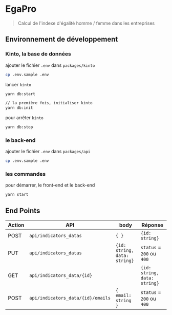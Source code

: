 # EgaPro

> Calcul de l'indexe d'égalité homme / femme dans les entreprises

## Environnement de développement

###  Kinto, la base de données

ajouter le fichier `.env` dans `packages/kinto`

```bash
cp .env.sample .env
```

lancer `kinto`

```bash
yarn db:start

// la première fois, initialiser kinto
yarn db:init
```

pour arrêter `kinto`

```bash
yarn db:stop
```

### le back-end

ajouter le fichier `.env` dans `packages/api`

```bash
cp .env.sample .env
```

### les commandes 

pour démarrer, le front-end et le back-end

```bash
yarn start
```

## End Points

Action  |API                                | body                         |Réponse                        |
--------|-----------------------------------|------------------------------|-------------------------------|
POST    |`api/indicators_datas`             | `{ }`                        | `{id: string}`                |
PUT     |`api/indicators_datas`             | `{id: string, data: string}` | `status` = `200` ou `400`     |
GET     |`api/indicators_data/{id}`         |                              | `{id: string, data: string}`  |
POST    |`api/indicators_data/{id}/emails`  | `{ email: string }`          | `status` = `200` ou `400`     |

